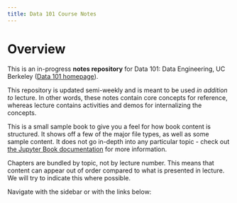 ```yaml
---
title: Data 101 Course Notes
---
```

# Overview

This is an in-progress **notes repository** for Data 101: Data Engineering, UC Berkeley ([Data 101 homepage](https://data101.org/)).

This repository is updated semi-weekly and is meant to be used *in addition to* lecture. In other words, these notes contain core concepts for reference, whereas lecture contains activities and demos for internalizing the concepts.


This is a small sample book to give you a feel for how book content is
structured.
It shows off a few of the major file types, as well as some sample content.
It does not go in-depth into any particular topic - check out [the Jupyter Book documentation](https://jupyterbook.org) for more information.

Chapters are bundled by topic, not by lecture number. This means that content can appear out of order compared to what is presented in lecture. We will try to indicate this where possible.

Navigate with the sidebar or with the links below:

```{tableofcontents}
```
